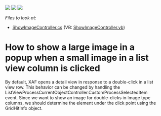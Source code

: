 <!-- default badges list -->
![](https://img.shields.io/endpoint?url=https://codecentral.devexpress.com/api/v1/VersionRange/128593431/10.2.4%2B)
[![](https://img.shields.io/badge/Open_in_DevExpress_Support_Center-FF7200?style=flat-square&logo=DevExpress&logoColor=white)](https://supportcenter.devexpress.com/ticket/details/E2828)
[![](https://img.shields.io/badge/📖_How_to_use_DevExpress_Examples-e9f6fc?style=flat-square)](https://docs.devexpress.com/GeneralInformation/403183)
<!-- default badges end -->
<!-- default file list -->
*Files to look at*:

* [ShowImageController.cs](./CS/Solution15.Module.Win/ShowImageController.cs) (VB: [ShowImageController.vb](./VB/Solution15.Module.Win/ShowImageController.vb))
<!-- default file list end -->
# How to show a large image in a popup when a small image in a list view column is clicked


<p>By default, XAF opens a detail view in response to a double-click in a list view row.  This behavior can be changed by handling the ListViewProcessCurrentObjectController.CustomProcessSelectedItem event. Since we want to show an image for double-clicks in Image type columns, we should determine the element under the click point using the GridHitInfo object.</p>

<br/>


